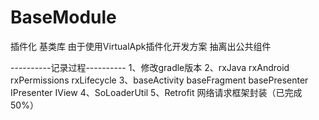 # BaseModule
插件化 基类库
由于使用VirtualApk插件化开发方案 抽离出公共组件

----------记录过程----------
1、修改gradle版本
2、rxJava rxAndroid rxPermissions rxLifecycle
3、baseActivity baseFragment basePresenter IPresenter IView
4、SoLoaderUtil
5、Retrofit 网络请求框架封装（已完成 50%）

